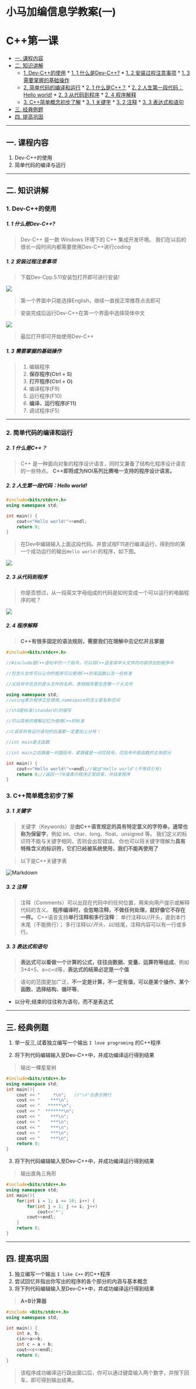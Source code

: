 # 小马加编信息学教案(一)
# C++第一课
<!-- @import "[TOC]" {cmd="toc" depthFrom=2 depthTo=6 orderedList=false} -->

<!-- code_chunk_output -->

* [一. 课程内容](#一-课程内容)
* [二. 知识讲解](#二-知识讲解)
	* [1. Dev-C++的使用](#1-dev-c的使用)
			* [1. 1  什么是Dev-C++?](#1-1-什么是dev-c)
			* [1. 2 安装过程注意事项](#1-2-安装过程注意事项)
			* [1. 3 需要掌握的基础操作](#1-3-需要掌握的基础操作)
	* [2. 简单代码的编译和运行](#2-简单代码的编译和运行)
			* [2. 1 什么是C++？](#2-1-什么是c)
			* [2. 2 人生第一段代码：Hello world!](#2-2-人生第一段代码hello-world)
			* [2. 3 从代码到程序](#2-3-从代码到程序)
			* [2. 4 程序解释](#2-4-程序解释)
	* [3. C++简单概念初步了解](#3-c简单概念初步了解)
			* [3. 1 关键字](#3-1-关键字)
			* [3. 2 注释](#3-2-注释)
			* [3. 3 表达式和语句](#3-3-表达式和语句)
* [三. 经典例题](#三-经典例题)
* [四. 提高巩固](#四-提高巩固)

<!-- /code_chunk_output -->
---
## 一. 课程内容
1. Dev-C++的使用
2. 简单代码的编译与运行
---
## 二. 知识讲解

### 1. Dev-C++的使用
##### 1. 1  什么是Dev-C++?
> Dev-C++ 是一款 Windows 环境下的 C++ 集成开发环境。
我们在以后的很长一段时间内都需要使用Dev-C++进行coding

##### 1. 2 安装过程注意事项
>下载Dev-Cpp.5.11安装包打开即可进行安装!

<img src='http://i2.bvimg.com/673806/8fd447e6a0d273f6.png'>

>第一个界面中只能选择English，继续一直按正常推荐点击即可

>安装完成后运行Dev-C++在第一个界面中选择简体中文

<img src='http://i2.bvimg.com/673806/217dbd765dacc38e.png'>

>最后打开即可开始使用Dev-C++

##### 1. 3 需要掌握的基础操作
> 1. 编辑程序
> 2. **保存程序(Ctrl + S)**
> 3. **打开程序(Ctrl + O)**
> 4. 编译程序(F9)
> 5. 运行程序(F10)
> 6. **编译、运行程序(F11)**
> 7. 调试程序(F5)
---

### 2. 简单代码的编译和运行
##### 2. 1 什么是C++？
> C++ 是一种面向对象的程序设计语言，同时又兼备了结构化程序设计语言的一些特点。
> **C++即将成为NOI系列比赛唯一支持的程序设计语言。**

##### 2. 2 人生第一段代码：Hello world!

```C++
#include<bits/stdc++.h>
using namespace std;

int main() {
    cout<<"Hello world!"<<endl;
    return 0;
}
```
>在Dev中编辑输入上面这段代码。并尝试按F11进行编译运行，得到你的第一个成功运行的输出```Hello world!```的程序，如下图。

<img src='http://i2.bvimg.com/673806/ad5d2366b2b04462.png'>

##### 2. 3 从代码到程序 
>你是否想过，从一段英文字母组成的代码是如何变成一个可以运行的电脑程序的呢？

<img src='http://i2.bvimg.com/673806/096751e0edee6afd.png'>

##### 2. 4 程序解释
>**C++有很多固定的语法规则，需要我们在理解中去记忆并且掌握**

```C++ 
#include<bits/stdc++.h>

//#include是C++语句中的一个指令，可以将C++语言库中头文件的内容添加到程序中

//包含头文件可以让你的程序可以使用C++的库函数以及一些标准

//尖括号中包含的是头文件的名称，表明程序要包含哪一个头文件

using namespace std;
//using表示程序正在使用,namespace的含义是名称空间

//std是标准(standard)的缩写

//可以简单的理解记忆为使用C++的标准

//C语言所有运行语句的后面都一定要加上分号！

//int main是主函数

//int main之后跟着一对圆括号，紧跟着是一对花括号，花括号中是函数的主体部分

int main() {
    cout<<"Hello world!"<<endl;//输出"Hello world"(不带双引号)
    return 0;//返回一个0值表示程序正常结束，并结束程序
}
```
### 3. C++简单概念初步了解

##### 3. 1 关键字
> 关键字（Keywords）是**由C++语言规定的具有特定意义的字符串，通常也称为保留字**，例如 int、char、long、float、unsigned 等。
> 我们定义的标识符不能与关键字相同，否则会出现错误。 
> 你也可以将关键字理解为**具有特殊含义的标识符，它们已经被系统使用，我们不能再使用了**

> 以下是C++关键字表

![Markdown](http://i2.bvimg.com/673806/1c4e54eab5fa33ca.png)

##### 3. 2 注释
> 注释（Comments）可以出现在代码中的任何位置，用来向用户提示或解释代码的含义。
> **程序编译时，会忽略注释，不做任何处理，就好像它不存在一样。**
> C++语言支持**单行注释和多行注释**： 
> 单行注释以//开头，直到本行末尾（不能换行）；
> 多行注释以/*开头，以*/结尾，注释内容可以有一行或多行。

##### 3. 3 表达式和语句
> **表达式可以看做一个计算的公式，往往由数据、变量、运算符等组成**，例如3*4+5、a=c=d等，**表达式的结果必定是一个值**

> 语句的范围更加广泛，**不一定是计算，不一定有值，可以是某个操作、某个函数、选择结构、循环等**。

- 以分号;结束的往往称为语句，而不是表达式

---
## 三. 经典例题
1. 举一反三,试着独立编写一个输出 ```I love progroming``` 的C++程序

2. 将下列代码编辑输入至Dev-C++中，并成功编译运行得到结果
>输出一棵星星树
```C++
#include<bits/stdc++.h>
using namespace std;
int main(){
    cout << "     *\n";   //"\n"也表示换行
    cout << "    ***\n";
    cout << "   *****\n";  
    cout << "  *******\n";  
    cout << "    ***\n";  
    cout << "    ***\n";  
    cout << "    ***\n";  
    cout << "    ***\n";  
    cout << "    ***\n";
    return 0;
}

```
3. 将下列代码编辑输入至Dev-C++中，并成功编译运行得到结果
>输出直角三角形
```C++
#include<bits/stdc++.h>
using namespace std;
int main(){
    for(int i = 1; i <= 10; i++) {
        for(int j = 1; j <= i; j++)
            cout<<'*';
        cout<<endl;
    }
    return 0;
}
```

---
## 四. 提高巩固
1. 独立编写一个输出 ```I like C++``` 的C++程序
2. 尝试回忆并指出你写出的程序的各个部分的内涵与基本概念
3. 将下列代码编辑输入至Dev-C++中，并成功编译运行得到结果
> **A+B计算器**
```C++
#include <bits/stdc++.h>
using namespace std;

int main() {
    int a, b;
    cin>>a>>b;
    int c = a + b;
    cout<<c<<endl;
    return 0;
}
```
> 该程序成功编译运行跳出窗口后，你可以通过键盘输入两个数字，并按下回车，即可得到输出结果。